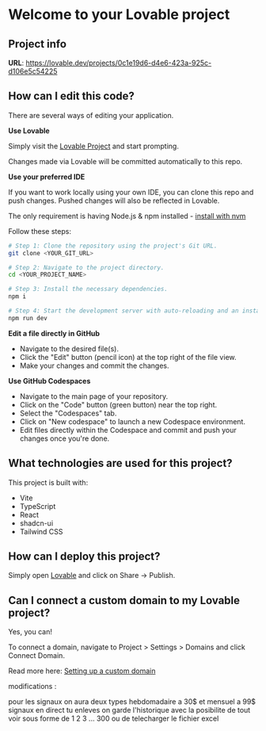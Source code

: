 # Welcome to your Lovable project

## Project info

**URL**: https://lovable.dev/projects/0c1e19d6-d4e6-423a-925c-d106e5c54225

## How can I edit this code?

There are several ways of editing your application.

**Use Lovable**

Simply visit the [Lovable Project](https://lovable.dev/projects/0c1e19d6-d4e6-423a-925c-d106e5c54225) and start prompting.

Changes made via Lovable will be committed automatically to this repo.

**Use your preferred IDE**

If you want to work locally using your own IDE, you can clone this repo and push changes. Pushed changes will also be reflected in Lovable.

The only requirement is having Node.js & npm installed - [install with nvm](https://github.com/nvm-sh/nvm#installing-and-updating)

Follow these steps:

```sh
# Step 1: Clone the repository using the project's Git URL.
git clone <YOUR_GIT_URL>

# Step 2: Navigate to the project directory.
cd <YOUR_PROJECT_NAME>

# Step 3: Install the necessary dependencies.
npm i

# Step 4: Start the development server with auto-reloading and an instant preview.
npm run dev
```

**Edit a file directly in GitHub**

- Navigate to the desired file(s).
- Click the "Edit" button (pencil icon) at the top right of the file view.
- Make your changes and commit the changes.

**Use GitHub Codespaces**

- Navigate to the main page of your repository.
- Click on the "Code" button (green button) near the top right.
- Select the "Codespaces" tab.
- Click on "New codespace" to launch a new Codespace environment.
- Edit files directly within the Codespace and commit and push your changes once you're done.

## What technologies are used for this project?

This project is built with:

- Vite
- TypeScript
- React
- shadcn-ui
- Tailwind CSS

## How can I deploy this project?

Simply open [Lovable](https://lovable.dev/projects/0c1e19d6-d4e6-423a-925c-d106e5c54225) and click on Share -> Publish.

## Can I connect a custom domain to my Lovable project?

Yes, you can!

To connect a domain, navigate to Project > Settings > Domains and click Connect Domain.

Read more here: [Setting up a custom domain](https://docs.lovable.dev/features/custom-domain#custom-domain)









modifications :

pour les signaux on aura deux types hebdomadaire a 30$ et mensuel a 99$
signaux en direct tu enleves on garde l'historique avec la posibilite de tout voir sous forme de 1 2 3 ... 300 ou de telecharger le fichier excel